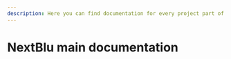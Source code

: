 ```yaml
---
description: Here you can find documentation for every project part of NextBlu core.
---
```


# NextBlu main documentation

